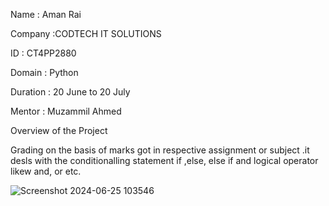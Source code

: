 Name : Aman Rai 

Company :CODTECH IT SOLUTIONS

ID : CT4PP2880 

Domain : Python

Duration : 20 June to 20 July

Mentor : Muzammil Ahmed

Overview of the Project


Grading on the basis of marks got in respective assignment or subject .it desls with the conditionalling statement if ,else, else if 
and logical operator likew and, or etc.




![Screenshot 2024-06-25 103546](https://github.com/Aman23016-web/cCOdetech-Task2/assets/173687290/ec4c0873-d49d-472c-9258-6cb57659fe88)

